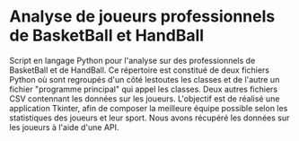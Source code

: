 # Analyse de joueurs professionnels de BasketBall et HandBall 
Script en langage Python pour l'analyse sur des professionnels de BasketBall et de HandBall. 
Ce répertoire est constitué de deux fichiers Python où sont regroupés d'un côté lestoutes les classes et de l'autre un fichier "programme principal" qui appel les classes. Deux autres fichiers CSV contennant les données sur les joueurs. 
L'objectif est de réalisé une application Tkinter, afin de composer la meilleure équipe possible selon les statistiques des joueurs et leur sport. 
Nous avons récupéré les données sur les joueurs à l'aide d'une API. 


